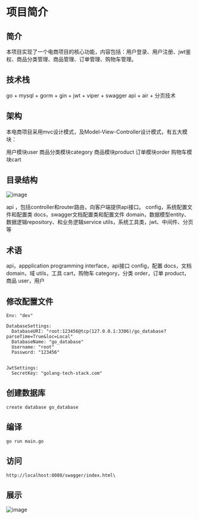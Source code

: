 # 项目简介

## 简介
本项目实现了一个电商项目的核心功能，内容包括：用户登录、用户注册、jwt鉴权、商品分类管理、商品管理、订单管理、购物车管理。

## 技术栈
go + mysql + gorm + gin + jwt + viper + swagger api + air + 分页技术

## 架构
本电商项目采用mvc设计模式，及Model-View-Controller设计模式，有五大模块：

用户模块user
商品分类模块category
商品模块product
订单模块order
购物车模块cart

## 目录结构
![image](https://github.com/youke0721/GoMaket/assets/118320030/b355891d-f681-40d2-89b2-5fcb198d37f1)

api ，包括controller和router路由，向客户端提供api接口。
config，系统配置文件和配置类
docs，swagger文档配置类和配置文件
domain，数据模型entity、数据逻辑repository、和业务逻辑service
utils，系统工具类，jwt、中间件、分页等

## 术语
api，appplication programming interface，api接口
config，配置
docs，文档
domain，域
utils，工具
cart，购物车
category，分类
order，订单
product，商品
user，用户

## 修改配置文件
```
Env: "dev"

DatabaseSettings:
  DatabaseURI: "root:123456@tcp(127.0.0.1:3306)/go_database?parseTime=True&loc=Local"
  DatabaseName: "go_database"
  Username: "root"
  Password: "123456"


JwtSettings:
  SecretKey: "golang-tech-stack.com"
```

## 创建数据库
```
create database go_database
```


## 编译
```
go run main.go
```

## 访问
```
http://localhost:8080/swagger/index.html\
```

## 展示
![image](https://github.com/youke0721/GoMaket/assets/118320030/2655bf0e-a406-4166-8b13-dcd2c383209d)
